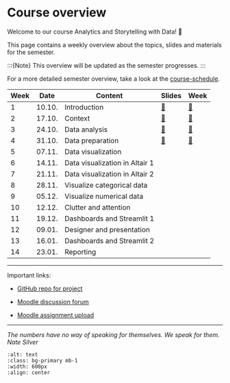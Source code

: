 # Course overview

Welcome to our course Analytics and Storytelling with Data! 👋  

This page contains a weekly overview about the topics, slides and materials for the semester.

:::{Note}
This overview will be updated as the semester progresses.
:::

For a more detailed semester overview, take a look at the [course-schedule](../docs/course-schedule.md). 


|	Week	|	Date	|	Content	|	Slides	|	Week	|	
|	---	|	---	|	---	|	---	|	---	|	
|	1	|	10.10.	|	Introduction	|	[📑](https://drive.google.com/file/d/1-G_vOTJatCvM8buEmm5-iqLF-hrYtF7m/view?usp=sharing)	|	[📁](../weeks/week1.md)	|	
|	2	|	17.10.	|	Context	|	[📑](https://drive.google.com/file/d/1-J_F4l5Dfs2m4M45JWrltaKEYtL-gia2/view?usp=sharing)	|	[📁](../weeks/week2.md)	|	
|	3	|	24.10.	|	Data analysis	|	[📑](https://drive.google.com/file/d/1-JwgQtYxAc506Z3dloT8-omYFygwFISz/view?usp=sharing)	|	[📁](../weeks/week3.md)	|	
|	4	|	31.10.	|	Data preparation	|	[📑](https://drive.google.com/file/d/1-m-1hYOlHtk14Wxc3d_-VTVmE23A_I6n/view?usp=sharing)	|	[📁](../weeks/week4.md)	|	
|	5	|	07.11.	|	Data visualization	|		|		|	
|	6	|	14.11.	|	Data visualization in Altair 1	|		|		|	
|	7	|	21.11.	|	Data visualization in Altair 2	|		|		|	
|	8	|	28.11.	|	Visualize categorical data	|		|		|	
|	9	|	05.12.	|	Visualize numerical data	|		|		|	
|	10	|	12.12.	|	Clutter and attention	|		|		|	
|	11	|	19.12.	|	Dashboards and Streamlit 1	|		|		|	
|	12	|	09.01.	|	Designer and presentation	|		|		|	
|	13	|	16.01.	|	Dashboards and Streamlit 2	|		|		|	
|	14	|	23.01.	|	Reporting	|		|		|	


---

Important links:

- [GitHub repo for project](https://github.com/dst-ws22/project)

- [Moodle discussion forum](https://e-learning.hdm-stuttgart.de/moodle/mod/forum/view.php?id=214818)

- [Moodle assignment upload](https://e-learning.hdm-stuttgart.de/moodle/course/view.php?id=4535#section-1)

---


*The numbers have no way of speaking for themselves. 
We speak for them. Nate Silver*


```{image} ../_static/img/course-overview.png
:alt: text
:class: bg-primary mb-1
:width: 600px
:align: center
```
